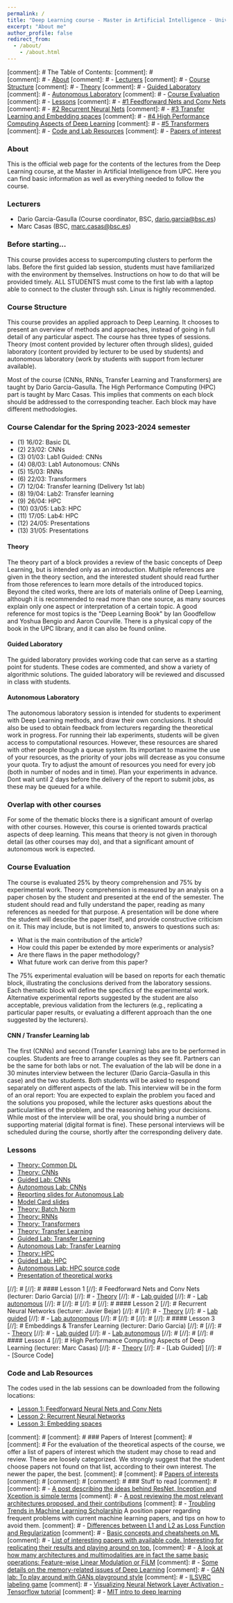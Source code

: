 ```yaml
---
permalink: /
title: "Deep Learning course - Master in Artificial Intelligence - Universitat Politècnica de Catalunya and Barcelona Supercomputing Center"
excerpt: "About me"
author_profile: false
redirect_from:
  - /about/
    - /about.html
---
```


[comment]: #  The Table of Contents:
[comment]: #  
[comment]: #  - [About](#about)
[comment]: #  - [Lecturers](#lecturers)
[comment]: #  - [Course Structure](#structure)
[comment]: #      - [Theory](#theory)
[comment]: #      - [Guided Laboratory](#guided)
[comment]: #      - [Autonomous Laboratory](#autonomous)
[comment]: #  - [Course Evaluation](#evaluation)
[comment]: #  - [Lessons](#lessons)
[comment]: #      - [#1 Feedforward Nets and Conv Nets](#mlp_convnets)
[comment]: #      - [#2 Recurrent Neural Nets](#rnn_nets)
[comment]: #      - [#3 Transfer Learning and Embedding spaces](#embeddings)
[comment]: #      - [#4 High Performance Computing Aspects of Deep Learning](#HPC) 
[comment]: #      - [#5 Transformers](#transformers)
[comment]: #  - [Code and Lab Resources](#code)
[comment]: #  - [Papers of interest](#papers)


<a name='about'></a>
### About
This is the official web page for the contents of the lectures from the Deep Learning course, at the Master in Artificial Intelligence from UPC. Here you can find basic information as well as everything needed to follow the course.


<a name='lecturers'></a>
### Lecturers
- Dario Garcia-Gasulla (Course coordinator, BSC, dario.garcia@bsc.es) 
- Marc Casas (BSC, marc.casas@bsc.es)

### Before starting...

This course provides access to supercomputing clusters to perform the labs. Before the first guided lab session, students must have familiarized with the environment by themselves. Instructions on how to do that will be provided timely. ALL STUDENTS must come to the first lab with a laptop able to connect to the cluster through ssh. Linux is highly recommended.


<a name='structure'></a>
### Course Structure

This course provides an applied approach to Deep Learning. It chooses to present an overview of methods and approaches, instead of going in full detail of any particular aspect.
The course has three types of sessions. Theory (most content provided by lecturer often through slides), guided laboratory (content provided by lecturer to be used by students) and autonomous laboratory (work by students with support from lecturer available).

Most of the course (CNNs, RNNs, Transfer Learning and Transformers) are taught by Dario Garcia-Gasulla. The High Performance Computing (HPC) part is taught by Marc Casas. This implies that comments on each block should be addressed to the corresponding teacher. Each block may have different methodologies.

<a name='calendar'></a>
### Course Calendar for the Spring 2023-2024 semester

- (1) 16/02: Basic DL
- (2) 23/02: CNNs
- (3) 01/03: Lab1 Guided: CNNs
- (4) 08/03: Lab1 Autonomous: CNNs
- (5) 15/03: RNNs
- (6) 22/03: Transformers
- (7) 12/04: Transfer learning (Delivery 1st lab)
- (8) 19/04: Lab2: Transfer learning
- (9) 26/04: HPC
- (10) 03/05: Lab3: HPC
- (11) 17/05: Lab4: HPC
- (12) 24/05: Presentations
- (13) 31/05: Presentations



<a name='theory'></a>
#### Theory

The theory part of a block provides a review of the basic concepts of Deep Learning, but is intended only as an introduction. Multiple references are given in the theory section, and the interested student should read further from those references to learn more details of the introduced topics. Beyond the cited works, there are lots of materials online of Deep Learning, although it is recommended to read more than one source, as many sources explain only one aspect or interpretation of a certain topic. A good reference for most topics is the "Deep Learning Book" by Ian Goodfellow and Yoshua Bengio and Aaron Courville. There is a physical copy of the book in the UPC library, and it can also be found online.


<a name='guided'></a>
#### Guided Laboratory

The guided laboratory provides working code that can serve as a starting point for students. These codes are commented, and show a variety of algorithmic solutions. The guided laboratory will be reviewed and discussed in class with students.

<a name='autonomous'></a>
#### Autonomous Laboratory

The autonomous laboratory session is intended for students to experiment with Deep Learning methods, and draw their own conclusions. It should also be used to obtain feedback from lecturers regarding the theoretical work in progress. For running their lab experiments, students will be given access to computational resources. However, these resources are shared with other people though a queue system. Its important to maxime the use of your resources, as the priority of your jobs will decrease as you consume your quota. Try to adjust the amount of resources you need for every job (both in number of nodes and in time). Plan your experiments in advance. Dont wait until 2 days before the delivery of the report to submit jobs, as these may be queued for a while.

<a name='overlap'></a>
### Overlap with other courses
For some of the thematic blocks there is a significant amount of overlap with other courses. However, this course is oriented towards practical aspects of deep learning. This means that theory is not given in thorough detail (as other courses may do), and that a significant amount of autonomous work is expected.

<a name='evaluation'></a>
### Course Evaluation

The course is evaluated 25% by theory comprehension and 75% by experimental work. Theory comprehension is measured by an analysis on a paper chosen by the student and presented at the end of the semester. The student should read and fully understand the paper, reading as many references as needed for that purpose. A presentation will be done where the student will describe the paper itself, and provide constructive criticism on it. This may include, but is not limited to, answers to questions such as:

- What is the main contribution of the article?
- How could this paper be extended by more experiments or analysis?
- Are there flaws in the paper methodology?
- What future work can derive from this paper?

The 75% experimental evaluation will be based on reports for each thematic block, illustrating the conclusions derived from the laboratory sessions. Each thematic block will define the specifics of the experimental work. Alternative experimental reports suggested by the student are also acceptable, previous validation from the lecturers (e.g., replicating a particular paper results, or evaluating a different approach than the one suggested by the lecturers).

#### CNN / Transfer Learning lab

The first (CNNs) and second (Transfer Learning) labs are to be performed in couples. Students are free to arrange couples as they see fit. Partners can be the same for both labs or not. The evaluation of the lab will be done in a 30 minutes interview between the lecturer (Dario Garcia-Gasulla in this case) and the two students. Both students will be asked to respond separately on different aspects of the lab. This interview will be in the form of an oral report: You are expected to explain the problem you faced and the solutions you proposed, while the lecturer asks questions about the particularities of the problem, and the reasoning behing your decisions. While most of the interview will be oral, you should bring a number of supporting material (digital format is fine). These personal interviews will be scheduled during the course, shortly after the corresponding delivery date.

<a name='lessons'></a>
### Lessons

- [Theory: Common DL](http://upc-mai-dl.github.io/files/1.Theory-Common_DL.pdf)
- [Theory: CNNs](http://upc-mai-dl.github.io/files/2.Theory-CNNs.pdf)
- [Guided Lab: CNNs](http://upc-mai-dl.github.io/files/3.Guided_Lab-CNNs.pdf)
- [Autonomous Lab: CNNs](http://upc-mai-dl.github.io/files/4.Autonomous_Lab-CNNs.pdf)
- [Reporting slides for Autonomous Lab](http://upc-mai-dl.github.io/files/X.Experimentation_template.pdf)
- [Model Card slides](http://upc-mai-dl.github.io/files/Y.Model_Card.pdf)
- [Theory: Batch Norm](http://upc-mai-dl.github.io/files/Z.BatchNorm.pdf)
- [Theory: RNNs](http://upc-mai-dl.github.io/files/5.Theory-RNNs.pdf)
- [Theory: Transformers](http://upc-mai-dl.github.io/files/6.Theory-Transformers.pdf)
- [Theory: Transfer Learning](http://upc-mai-dl.github.io/files/7.Theory-Transfer_Learning.pdf)
- [Guided Lab: Transfer Learning](http://upc-mai-dl.github.io/files/8.Guided_Lab-TL.pdf)
- [Autonomous Lab: Transfer Learning](http://upc-mai-dl.github.io/files/9.Autonomous_Lab-TL.pdf)
- [Theory: HPC](https://drive.google.com/file/d/1Yo-tyFDWkKyNuaAEL8YA51JAJ-GRtfGo/view?usp=sharing)
- [Guided Lab: HPC](https://drive.google.com/file/d/1rFSXSXTU6WN_fsjqemqxwXIA_Xs4V4gW/view?usp=sharing)
- [Autonomous Lab: HPC source code](https://drive.google.com/file/d/1RwZvYc5xxP7fqJT_d5jwWYO26bkEeT_I/view?usp=sharing)
- [Presentation of theoretical works](http://upc-mai-dl.github.io/files/10.Theory_presentations.pdf)

[//]: # <a name='mlp_convnets'></a>
[//]: # #### Lesson 1
[//]: # Feedforward Nets and Conv Nets (lecturer: Dario Garcia)
[//]: # - [Theory](mlp-convnets-theory/)
[//]: # - [Lab guided](mlp-convnets-lab-guided/)
[//]: # - [Lab autonomous](mlp-convnets-lab-autonomous/)
[//]: # 
[//]: # 
[//]: # <a name='rnn_nets'></a>
[//]: # #### Lesson 2
[//]: # Recurrent Neural Networks (lecturer: Javier Bejar)
[//]: # 
[//]: # - [Theory](rnn-theory)
[//]: # - [Lab guided](rnn-lab-guided)
[//]: # - [Lab autonomous](rnn-lab-autonomous)
[//]: # 
[//]: # 
[//]: # <a name='embeddings'></a>
[//]: # #### Lesson 3
[//]: # Embeddings & Transfer Learning (lecturer: Dario Garcia)
[//]: # 
[//]: # - [Theory](emb-space-theory)
[//]: # - [Lab guided](embedding-spaces-lab-guided)
[//]: # - [Lab autonomous](embedding-spaces-lab-autonomous)
[//]: # 
[//]: # <a name='HPC'></a>
[//]: # #### Lesson 4
[//]: # High Performance Computing Aspects of Deep Learning (lecturer: Marc Casas)
[//]: # - [Theory](https://drive.google.com/file/d/1BoWEAL6mM0YtFKrKK9tppbXNuX_N7Rtc/view?usp=sharing)
[//]: # - [Lab Guided]
[//]: # - [Source Code]


<a name='code'></a>
### Code and Lab Resources

The codes used in the lab sessions can be downloaded from the following locations:
- [Lesson 1: Feedforward Neural Nets and Conv Nets](https://github.com/UPC-MAI-DL/UPC-MAI-DL.github.io/tree/master/_codes/1.FNN-CNN)
- [Lesson 2: Recurrent Neural Networks](https://github.com/UPC-MAI-DL/UPC-MAI-DL.github.io/tree/master/_codes/2.RNN)
- [Lesson 3: Embedding spaces](https://github.com/UPC-MAI-DL/UPC-MAI-DL.github.io/tree/master/_codes/3.Embeddings)



[comment]: # <a name='papers'></a>
[comment]: # ### Papers of Interest
[comment]: # 
[comment]: # For the evaluation of the theoretical aspects of the course, we offer a list of papers of interest which the student may chose to read and review. These are loosely categorized. We strongly suggest that the student choose papers not found on that list, according to their own interest. The newer the paper, the best.
[comment]: # 
[comment]: # [Papers of interests](papers-of-interest/)
[comment]: # 
[comment]: # <a name='toread'></a>
[comment]: # ### Stuff to read
[comment]: # 
[comment]: # - [A post describing the ideas behind ResNet, Inception and Xception is simple terms](https://towardsdatascience.com/an-intuitive-guide-to-deep-network-architectures-65fdc477db41)
[comment]: # - [A post reviewing the most relevant architectures proposed, and their contributions](https://towardsdatascience.com/neural-network-architectures-156e5bad51ba)
[comment]: # - [Troubling Trends in Machine Learning Scholarship](http://approximatelycorrect.com/2018/07/10/troubling-trends-in-machine-learning-scholarship/) A position paper regarding frequent problems with current machine learning papers, and tips on how to avoid them.
[comment]: # - [Differences between L1 and L2 as Loss Function and Regularization](http://www.chioka.in/differences-between-l1-and-l2-as-loss-function-and-regularization/)
[comment]: # - [Basic concepts and cheatsheets on ML](https://stanford.edu/~shervine/teaching/cs-229.html)
[comment]: # - [List of interesting papers with available code. Interesting for replicating their results and playing around on top.](https://github.com/zziz/pwc)
[comment]: # - [A look at how many architectures and multimodalities are in fact the same basic operations: Feature-wise Linear Modulation or FiLM](https://distill.pub/2018/feature-wise-transformations/)
[comment]: # - [Some details on the memory-related issues of Deep Learning](https://www.graphcore.ai/posts/why-is-so-much-memory-needed-for-deep-neural-networks)
[comment]: # - [GAN lab: To play around with GANs playground style](https://poloclub.github.io/ganlab/)
[comment]: # - [ILSVRC labeling game](https://cs.stanford.edu/people/karpathy/ilsvrc/)
[comment]: # - [Visualizing Neural Network Layer Activation - Tensorflow tutorial](https://medium.com/@awjuliani/visualizing-neural-network-layer-activation-tensorflow-tutorial-d45f8bf7bbc4)
[comment]: # - [MIT intro to deep learning](http://introtodeeplearning.com/)
